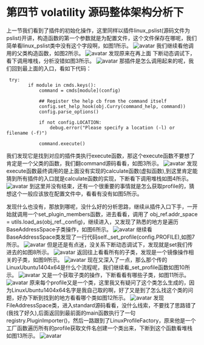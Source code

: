 # 第四节 volatility 源码整体架构分析下
上一节我们看到了插件的初始化操作，这里同样以插件linux_pslist(源码文件为pslist)开讲，构造函数的第一个参数就是为配置文件，这个文件保存在哪呢，我们简单看linux_pslist类中没有这个字段啊，如图1所示。
![avatar](https://github.com/haidragon/MemoryForensics/blob/master/pages/Chapter1/page4/images/1cof.png)
我们继续看他调用的父类构造函数，如图2所示。
![avatar](https://github.com/haidragon/MemoryForensics/blob/master/pages/Chapter1/page4/images/2cof.png)
发现原来在再上面 下断动态调试下，看下调用堆栈，分析没错如图3所示。
![avatar](https://github.com/haidragon/MemoryForensics/blob/master/pages/Chapter1/page4/images/3cof.png)
那插件是怎么调用起来的呢，我们回到最上面的入口，看如下代码：
```
 try:
        if module in cmds.keys():
            command = cmds[module](config)

            ## Register the help cb from the command itself
            config.set_help_hook(obj.Curry(command_help, command))
            config.parse_options()

            if not config.LOCATION:
                debug.error("Please specify a location (-l) or filename (-f)")

            command.execute()
```
我们发现它是找到对应的插件类执行execute函数，那这个execute函数不要想了肯定是一个父类的函数，我们翻command源码看看，如图3所示。
![avatar](https://github.com/haidragon/MemoryForensics/blob/master/pages/Chapter1/page4/images/comd1.png)
发现execute函数最终调用的是上面没有实现的calculate函数(虚拟函数),到这里肯定能猜到所有插件的入口就是calculate函数的实现，下断看下调用堆栈如图4所示。
![avatar](https://github.com/haidragon/MemoryForensics/blob/master/pages/Chapter1/page4/images/comd2.png)
到这里并没有结束，还有一个很重要的事情就是怎么获取profile的，猜想这个一般应该放在配置文件中，看看有没有如图5所示。

发现什么也没有，那放到哪呢，没什么好的分析思路，继续从插件入口下手，一开始就调用一个set_plugin_members函数，进去看看，调用了 obj_ref.addr_space = utils.load_as(obj_ref._config)，继续进入，又发现了熟悉的地方是遍历BaseAddressSpace子类操作，如图6所示。
![avatar](https://github.com/haidragon/MemoryForensics/blob/master/pages/Chapter1/page4/images/6class.png)
继续看BaseAddressSpace类发现了一行代码self._set_profile(config.PROFILE),如图7所示。
![avatar](https://github.com/haidragon/MemoryForensics/blob/master/pages/Chapter1/page4/images/7file.png)
但是还是有点迷，没关系下断动态调试下，发现就是set我们传进去的如图8所示。
![avatar](https://github.com/haidragon/MemoryForensics/blob/master/pages/Chapter1/page4/images/8set.png)
返回往上看看所有的子类，发现是一个镜像操作相关的子类，如图9所示。
![avatar](https://github.com/haidragon/MemoryForensics/blob/master/pages/Chapter1/page4/images/9.png)
现在又深入了一点，那么那个传的LinuxUbuntu1404x64是什么个流程呢，我们继续看_set_profile函数如图10所示。
![avatar](https://github.com/haidragon/MemoryForensics/blob/master/pages/Chapter1/page4/images/10set.png)
又是一个获取子类的操作，下断看看有哪些子类，如图11所示。
![avatar](https://github.com/haidragon/MemoryForensics/blob/master/pages/Chapter1/page4/images/11.png)
原来每个profile又是一个类，这里我又有疑问了这个类怎么生成的，因为LinuxUbuntu1404x64名字是我自己取的啊，好了又是到了怎么找这个类的问题，好办下断到找到的地方看看哪个类如图12所示。
![avatar](https://github.com/haidragon/MemoryForensics/blob/master/pages/Chapter1/page4/images/12.png)
发现FileAddressSpace类，进入standard源码看看，没什么线索，不要找了思路错了(我找了好久),后面返回到最前面的main函数执行了一句registry.PluginImporter()，然后一路跟到了LinuxProfileFactory，原来他是一个工厂函数遍历所有的profile获取文件名创建一个类出来，下断到这个函数看堆栈如图13所示。
![avatar](https://github.com/haidragon/MemoryForensics/blob/master/pages/Chapter1/page4/images/13.png)


